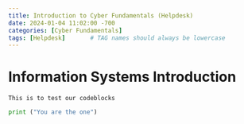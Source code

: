 ```yaml
---
title: Introduction to Cyber Fundamentals (Helpdesk)
date: 2024-01-04 11:02:00 -700
categories: [Cyber Fundamentals]
tags: [Helpdesk]       # TAG names should always be lowercase
---
```


# Information Systems Introduction

```
This is to test our codeblocks
```

```python
print ("You are the one")
```